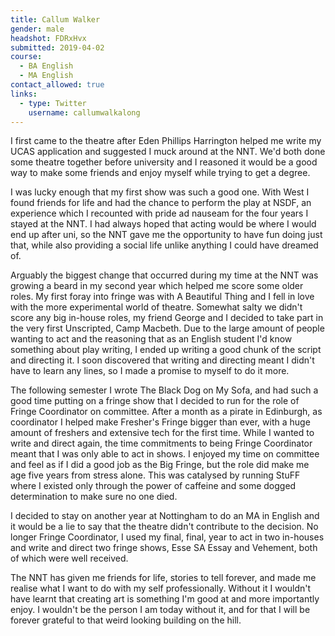```yaml
---
title: Callum Walker
gender: male
headshot: FDRxHvx
submitted: 2019-04-02
course:
  - BA English
  - MA English
contact_allowed: true
links:
  - type: Twitter
    username: callumwalkalong
---
```


I first came to the theatre after Eden Phillips Harrington helped me write my UCAS application and suggested I muck around at the NNT. We'd both done some theatre together before university and I reasoned it would be a good way to make some friends and enjoy myself while trying to get a degree.

I was lucky enough that my first show was such a good one. With West I found friends for life and had the chance to perform the play at NSDF, an experience which I recounted with pride ad nauseam for the four years I stayed at the NNT. I had always hoped that acting would be where I would end up after uni, so the NNT gave me the opportunity to have fun doing just that, while also providing a social life unlike anything I could have dreamed of.

Arguably the biggest change that occurred during my time at the NNT was growing a beard in my second year which helped me score some older roles. My first foray into fringe was with A Beautiful Thing and I fell in love with the more experimental world of theatre. Somewhat salty we didn't score any big in-house roles, my friend George and I decided to take part in the very first Unscripted, Camp Macbeth. Due to the large amount of people wanting to act and the reasoning that as an English student I'd know something about play writing, I ended up writing a good chunk of the script and directing it. I soon discovered that writing and directing meant I didn't have to learn any lines, so I made a promise to myself to do it more.

The following semester I wrote The Black Dog on My Sofa, and had such a good time putting on a fringe show that I decided to run for the role of Fringe Coordinator on committee. After a month as a pirate in Edinburgh, as coordinator I helped make Fresher's Fringe bigger than ever, with a huge amount of freshers and extensive tech for the first time. While I wanted to write and direct again, the time commitments to being Fringe Coordinator meant that I was only able to act in shows. I enjoyed my time on committee and feel as if I did a good job as the Big Fringe, but the role did make me age five years from stress alone. This was catalysed by running StuFF where I existed only through the power of caffeine and some dogged determination to make sure no one died.

I decided to stay on another year at Nottingham to do an MA in English and it would be a lie to say that the theatre didn't contribute to the decision. No longer Fringe Coordinator, I used my final, final, year to act in two in-houses and write and direct two fringe shows, Esse SA Essay and Vehement, both of which were well received.

The NNT has given me friends for life, stories to tell forever, and made me realise what I want to do with my self professionally. Without it I wouldn't have learnt that creating art is something I'm good at and more importantly enjoy. I wouldn't be the person I am today without it, and for that I will be forever grateful to that weird looking building on the hill.